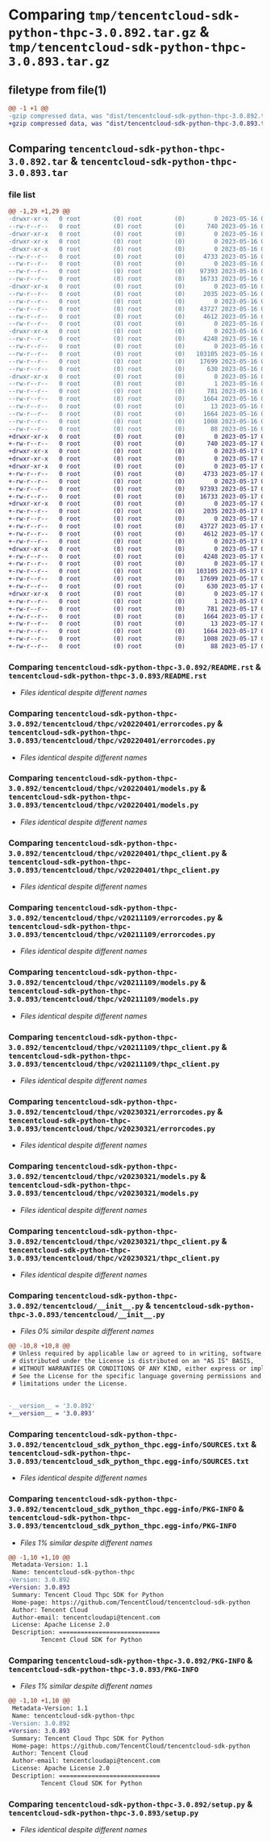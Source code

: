 # Comparing `tmp/tencentcloud-sdk-python-thpc-3.0.892.tar.gz` & `tmp/tencentcloud-sdk-python-thpc-3.0.893.tar.gz`

## filetype from file(1)

```diff
@@ -1 +1 @@
-gzip compressed data, was "dist/tencentcloud-sdk-python-thpc-3.0.892.tar", last modified: Tue May 16 00:47:40 2023, max compression
+gzip compressed data, was "dist/tencentcloud-sdk-python-thpc-3.0.893.tar", last modified: Wed May 17 03:42:17 2023, max compression
```

## Comparing `tencentcloud-sdk-python-thpc-3.0.892.tar` & `tencentcloud-sdk-python-thpc-3.0.893.tar`

### file list

```diff
@@ -1,29 +1,29 @@
-drwxr-xr-x   0 root         (0) root         (0)        0 2023-05-16 00:47:40.000000 tencentcloud-sdk-python-thpc-3.0.892/
--rw-r--r--   0 root         (0) root         (0)      740 2023-05-16 00:47:40.000000 tencentcloud-sdk-python-thpc-3.0.892/README.rst
-drwxr-xr-x   0 root         (0) root         (0)        0 2023-05-16 00:47:40.000000 tencentcloud-sdk-python-thpc-3.0.892/tencentcloud/
-drwxr-xr-x   0 root         (0) root         (0)        0 2023-05-16 00:47:40.000000 tencentcloud-sdk-python-thpc-3.0.892/tencentcloud/thpc/
-drwxr-xr-x   0 root         (0) root         (0)        0 2023-05-16 00:47:40.000000 tencentcloud-sdk-python-thpc-3.0.892/tencentcloud/thpc/v20220401/
--rw-r--r--   0 root         (0) root         (0)     4733 2023-05-16 00:47:40.000000 tencentcloud-sdk-python-thpc-3.0.892/tencentcloud/thpc/v20220401/errorcodes.py
--rw-r--r--   0 root         (0) root         (0)        0 2023-05-16 00:47:40.000000 tencentcloud-sdk-python-thpc-3.0.892/tencentcloud/thpc/v20220401/__init__.py
--rw-r--r--   0 root         (0) root         (0)    97393 2023-05-16 00:47:40.000000 tencentcloud-sdk-python-thpc-3.0.892/tencentcloud/thpc/v20220401/models.py
--rw-r--r--   0 root         (0) root         (0)    16733 2023-05-16 00:47:40.000000 tencentcloud-sdk-python-thpc-3.0.892/tencentcloud/thpc/v20220401/thpc_client.py
-drwxr-xr-x   0 root         (0) root         (0)        0 2023-05-16 00:47:40.000000 tencentcloud-sdk-python-thpc-3.0.892/tencentcloud/thpc/v20211109/
--rw-r--r--   0 root         (0) root         (0)     2035 2023-05-16 00:47:40.000000 tencentcloud-sdk-python-thpc-3.0.892/tencentcloud/thpc/v20211109/errorcodes.py
--rw-r--r--   0 root         (0) root         (0)        0 2023-05-16 00:47:40.000000 tencentcloud-sdk-python-thpc-3.0.892/tencentcloud/thpc/v20211109/__init__.py
--rw-r--r--   0 root         (0) root         (0)    43727 2023-05-16 00:47:40.000000 tencentcloud-sdk-python-thpc-3.0.892/tencentcloud/thpc/v20211109/models.py
--rw-r--r--   0 root         (0) root         (0)     4612 2023-05-16 00:47:40.000000 tencentcloud-sdk-python-thpc-3.0.892/tencentcloud/thpc/v20211109/thpc_client.py
--rw-r--r--   0 root         (0) root         (0)        0 2023-05-16 00:47:40.000000 tencentcloud-sdk-python-thpc-3.0.892/tencentcloud/thpc/__init__.py
-drwxr-xr-x   0 root         (0) root         (0)        0 2023-05-16 00:47:40.000000 tencentcloud-sdk-python-thpc-3.0.892/tencentcloud/thpc/v20230321/
--rw-r--r--   0 root         (0) root         (0)     4248 2023-05-16 00:47:40.000000 tencentcloud-sdk-python-thpc-3.0.892/tencentcloud/thpc/v20230321/errorcodes.py
--rw-r--r--   0 root         (0) root         (0)        0 2023-05-16 00:47:40.000000 tencentcloud-sdk-python-thpc-3.0.892/tencentcloud/thpc/v20230321/__init__.py
--rw-r--r--   0 root         (0) root         (0)   103105 2023-05-16 00:47:40.000000 tencentcloud-sdk-python-thpc-3.0.892/tencentcloud/thpc/v20230321/models.py
--rw-r--r--   0 root         (0) root         (0)    17699 2023-05-16 00:47:40.000000 tencentcloud-sdk-python-thpc-3.0.892/tencentcloud/thpc/v20230321/thpc_client.py
--rw-r--r--   0 root         (0) root         (0)      630 2023-05-16 00:47:40.000000 tencentcloud-sdk-python-thpc-3.0.892/tencentcloud/__init__.py
-drwxr-xr-x   0 root         (0) root         (0)        0 2023-05-16 00:47:40.000000 tencentcloud-sdk-python-thpc-3.0.892/tencentcloud_sdk_python_thpc.egg-info/
--rw-r--r--   0 root         (0) root         (0)        1 2023-05-16 00:47:40.000000 tencentcloud-sdk-python-thpc-3.0.892/tencentcloud_sdk_python_thpc.egg-info/dependency_links.txt
--rw-r--r--   0 root         (0) root         (0)      781 2023-05-16 00:47:40.000000 tencentcloud-sdk-python-thpc-3.0.892/tencentcloud_sdk_python_thpc.egg-info/SOURCES.txt
--rw-r--r--   0 root         (0) root         (0)     1664 2023-05-16 00:47:40.000000 tencentcloud-sdk-python-thpc-3.0.892/tencentcloud_sdk_python_thpc.egg-info/PKG-INFO
--rw-r--r--   0 root         (0) root         (0)       13 2023-05-16 00:47:40.000000 tencentcloud-sdk-python-thpc-3.0.892/tencentcloud_sdk_python_thpc.egg-info/top_level.txt
--rw-r--r--   0 root         (0) root         (0)     1664 2023-05-16 00:47:40.000000 tencentcloud-sdk-python-thpc-3.0.892/PKG-INFO
--rw-r--r--   0 root         (0) root         (0)     1008 2023-05-16 00:47:40.000000 tencentcloud-sdk-python-thpc-3.0.892/setup.py
--rw-r--r--   0 root         (0) root         (0)       88 2023-05-16 00:47:40.000000 tencentcloud-sdk-python-thpc-3.0.892/setup.cfg
+drwxr-xr-x   0 root         (0) root         (0)        0 2023-05-17 03:42:17.000000 tencentcloud-sdk-python-thpc-3.0.893/
+-rw-r--r--   0 root         (0) root         (0)      740 2023-05-17 03:42:17.000000 tencentcloud-sdk-python-thpc-3.0.893/README.rst
+drwxr-xr-x   0 root         (0) root         (0)        0 2023-05-17 03:42:17.000000 tencentcloud-sdk-python-thpc-3.0.893/tencentcloud/
+drwxr-xr-x   0 root         (0) root         (0)        0 2023-05-17 03:42:17.000000 tencentcloud-sdk-python-thpc-3.0.893/tencentcloud/thpc/
+drwxr-xr-x   0 root         (0) root         (0)        0 2023-05-17 03:42:17.000000 tencentcloud-sdk-python-thpc-3.0.893/tencentcloud/thpc/v20220401/
+-rw-r--r--   0 root         (0) root         (0)     4733 2023-05-17 03:42:17.000000 tencentcloud-sdk-python-thpc-3.0.893/tencentcloud/thpc/v20220401/errorcodes.py
+-rw-r--r--   0 root         (0) root         (0)        0 2023-05-17 03:42:17.000000 tencentcloud-sdk-python-thpc-3.0.893/tencentcloud/thpc/v20220401/__init__.py
+-rw-r--r--   0 root         (0) root         (0)    97393 2023-05-17 03:42:17.000000 tencentcloud-sdk-python-thpc-3.0.893/tencentcloud/thpc/v20220401/models.py
+-rw-r--r--   0 root         (0) root         (0)    16733 2023-05-17 03:42:17.000000 tencentcloud-sdk-python-thpc-3.0.893/tencentcloud/thpc/v20220401/thpc_client.py
+drwxr-xr-x   0 root         (0) root         (0)        0 2023-05-17 03:42:17.000000 tencentcloud-sdk-python-thpc-3.0.893/tencentcloud/thpc/v20211109/
+-rw-r--r--   0 root         (0) root         (0)     2035 2023-05-17 03:42:17.000000 tencentcloud-sdk-python-thpc-3.0.893/tencentcloud/thpc/v20211109/errorcodes.py
+-rw-r--r--   0 root         (0) root         (0)        0 2023-05-17 03:42:17.000000 tencentcloud-sdk-python-thpc-3.0.893/tencentcloud/thpc/v20211109/__init__.py
+-rw-r--r--   0 root         (0) root         (0)    43727 2023-05-17 03:42:17.000000 tencentcloud-sdk-python-thpc-3.0.893/tencentcloud/thpc/v20211109/models.py
+-rw-r--r--   0 root         (0) root         (0)     4612 2023-05-17 03:42:17.000000 tencentcloud-sdk-python-thpc-3.0.893/tencentcloud/thpc/v20211109/thpc_client.py
+-rw-r--r--   0 root         (0) root         (0)        0 2023-05-17 03:42:17.000000 tencentcloud-sdk-python-thpc-3.0.893/tencentcloud/thpc/__init__.py
+drwxr-xr-x   0 root         (0) root         (0)        0 2023-05-17 03:42:17.000000 tencentcloud-sdk-python-thpc-3.0.893/tencentcloud/thpc/v20230321/
+-rw-r--r--   0 root         (0) root         (0)     4248 2023-05-17 03:42:17.000000 tencentcloud-sdk-python-thpc-3.0.893/tencentcloud/thpc/v20230321/errorcodes.py
+-rw-r--r--   0 root         (0) root         (0)        0 2023-05-17 03:42:17.000000 tencentcloud-sdk-python-thpc-3.0.893/tencentcloud/thpc/v20230321/__init__.py
+-rw-r--r--   0 root         (0) root         (0)   103105 2023-05-17 03:42:17.000000 tencentcloud-sdk-python-thpc-3.0.893/tencentcloud/thpc/v20230321/models.py
+-rw-r--r--   0 root         (0) root         (0)    17699 2023-05-17 03:42:17.000000 tencentcloud-sdk-python-thpc-3.0.893/tencentcloud/thpc/v20230321/thpc_client.py
+-rw-r--r--   0 root         (0) root         (0)      630 2023-05-17 03:42:17.000000 tencentcloud-sdk-python-thpc-3.0.893/tencentcloud/__init__.py
+drwxr-xr-x   0 root         (0) root         (0)        0 2023-05-17 03:42:17.000000 tencentcloud-sdk-python-thpc-3.0.893/tencentcloud_sdk_python_thpc.egg-info/
+-rw-r--r--   0 root         (0) root         (0)        1 2023-05-17 03:42:17.000000 tencentcloud-sdk-python-thpc-3.0.893/tencentcloud_sdk_python_thpc.egg-info/dependency_links.txt
+-rw-r--r--   0 root         (0) root         (0)      781 2023-05-17 03:42:17.000000 tencentcloud-sdk-python-thpc-3.0.893/tencentcloud_sdk_python_thpc.egg-info/SOURCES.txt
+-rw-r--r--   0 root         (0) root         (0)     1664 2023-05-17 03:42:17.000000 tencentcloud-sdk-python-thpc-3.0.893/tencentcloud_sdk_python_thpc.egg-info/PKG-INFO
+-rw-r--r--   0 root         (0) root         (0)       13 2023-05-17 03:42:17.000000 tencentcloud-sdk-python-thpc-3.0.893/tencentcloud_sdk_python_thpc.egg-info/top_level.txt
+-rw-r--r--   0 root         (0) root         (0)     1664 2023-05-17 03:42:17.000000 tencentcloud-sdk-python-thpc-3.0.893/PKG-INFO
+-rw-r--r--   0 root         (0) root         (0)     1008 2023-05-17 03:42:17.000000 tencentcloud-sdk-python-thpc-3.0.893/setup.py
+-rw-r--r--   0 root         (0) root         (0)       88 2023-05-17 03:42:17.000000 tencentcloud-sdk-python-thpc-3.0.893/setup.cfg
```

### Comparing `tencentcloud-sdk-python-thpc-3.0.892/README.rst` & `tencentcloud-sdk-python-thpc-3.0.893/README.rst`

 * *Files identical despite different names*

### Comparing `tencentcloud-sdk-python-thpc-3.0.892/tencentcloud/thpc/v20220401/errorcodes.py` & `tencentcloud-sdk-python-thpc-3.0.893/tencentcloud/thpc/v20220401/errorcodes.py`

 * *Files identical despite different names*

### Comparing `tencentcloud-sdk-python-thpc-3.0.892/tencentcloud/thpc/v20220401/models.py` & `tencentcloud-sdk-python-thpc-3.0.893/tencentcloud/thpc/v20220401/models.py`

 * *Files identical despite different names*

### Comparing `tencentcloud-sdk-python-thpc-3.0.892/tencentcloud/thpc/v20220401/thpc_client.py` & `tencentcloud-sdk-python-thpc-3.0.893/tencentcloud/thpc/v20220401/thpc_client.py`

 * *Files identical despite different names*

### Comparing `tencentcloud-sdk-python-thpc-3.0.892/tencentcloud/thpc/v20211109/errorcodes.py` & `tencentcloud-sdk-python-thpc-3.0.893/tencentcloud/thpc/v20211109/errorcodes.py`

 * *Files identical despite different names*

### Comparing `tencentcloud-sdk-python-thpc-3.0.892/tencentcloud/thpc/v20211109/models.py` & `tencentcloud-sdk-python-thpc-3.0.893/tencentcloud/thpc/v20211109/models.py`

 * *Files identical despite different names*

### Comparing `tencentcloud-sdk-python-thpc-3.0.892/tencentcloud/thpc/v20211109/thpc_client.py` & `tencentcloud-sdk-python-thpc-3.0.893/tencentcloud/thpc/v20211109/thpc_client.py`

 * *Files identical despite different names*

### Comparing `tencentcloud-sdk-python-thpc-3.0.892/tencentcloud/thpc/v20230321/errorcodes.py` & `tencentcloud-sdk-python-thpc-3.0.893/tencentcloud/thpc/v20230321/errorcodes.py`

 * *Files identical despite different names*

### Comparing `tencentcloud-sdk-python-thpc-3.0.892/tencentcloud/thpc/v20230321/models.py` & `tencentcloud-sdk-python-thpc-3.0.893/tencentcloud/thpc/v20230321/models.py`

 * *Files identical despite different names*

### Comparing `tencentcloud-sdk-python-thpc-3.0.892/tencentcloud/thpc/v20230321/thpc_client.py` & `tencentcloud-sdk-python-thpc-3.0.893/tencentcloud/thpc/v20230321/thpc_client.py`

 * *Files identical despite different names*

### Comparing `tencentcloud-sdk-python-thpc-3.0.892/tencentcloud/__init__.py` & `tencentcloud-sdk-python-thpc-3.0.893/tencentcloud/__init__.py`

 * *Files 0% similar despite different names*

```diff
@@ -10,8 +10,8 @@
 # Unless required by applicable law or agreed to in writing, software
 # distributed under the License is distributed on an "AS IS" BASIS,
 # WITHOUT WARRANTIES OR CONDITIONS OF ANY KIND, either express or implied.
 # See the License for the specific language governing permissions and
 # limitations under the License.
 
 
-__version__ = '3.0.892'
+__version__ = '3.0.893'
```

### Comparing `tencentcloud-sdk-python-thpc-3.0.892/tencentcloud_sdk_python_thpc.egg-info/SOURCES.txt` & `tencentcloud-sdk-python-thpc-3.0.893/tencentcloud_sdk_python_thpc.egg-info/SOURCES.txt`

 * *Files identical despite different names*

### Comparing `tencentcloud-sdk-python-thpc-3.0.892/tencentcloud_sdk_python_thpc.egg-info/PKG-INFO` & `tencentcloud-sdk-python-thpc-3.0.893/tencentcloud_sdk_python_thpc.egg-info/PKG-INFO`

 * *Files 1% similar despite different names*

```diff
@@ -1,10 +1,10 @@
 Metadata-Version: 1.1
 Name: tencentcloud-sdk-python-thpc
-Version: 3.0.892
+Version: 3.0.893
 Summary: Tencent Cloud Thpc SDK for Python
 Home-page: https://github.com/TencentCloud/tencentcloud-sdk-python
 Author: Tencent Cloud
 Author-email: tencentcloudapi@tencent.com
 License: Apache License 2.0
 Description: ============================
         Tencent Cloud SDK for Python
```

### Comparing `tencentcloud-sdk-python-thpc-3.0.892/PKG-INFO` & `tencentcloud-sdk-python-thpc-3.0.893/PKG-INFO`

 * *Files 1% similar despite different names*

```diff
@@ -1,10 +1,10 @@
 Metadata-Version: 1.1
 Name: tencentcloud-sdk-python-thpc
-Version: 3.0.892
+Version: 3.0.893
 Summary: Tencent Cloud Thpc SDK for Python
 Home-page: https://github.com/TencentCloud/tencentcloud-sdk-python
 Author: Tencent Cloud
 Author-email: tencentcloudapi@tencent.com
 License: Apache License 2.0
 Description: ============================
         Tencent Cloud SDK for Python
```

### Comparing `tencentcloud-sdk-python-thpc-3.0.892/setup.py` & `tencentcloud-sdk-python-thpc-3.0.893/setup.py`

 * *Files identical despite different names*

